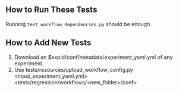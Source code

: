 
## How to Run These Tests

Running `test_workflow_dependencies.py` should be enough.

## How to Add New Tests

1. Download an $expid/conf/metadata/experiment_yaml.yml of any experiment.
2. Use tests/resources/upload_workflow_config.py <input_experiment_yaml.yml> <tests/regression/workflows/<new_folder>/conf>

